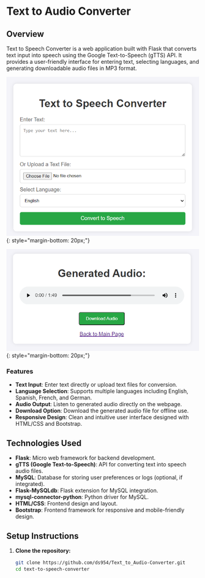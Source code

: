 # Text to Audio Converter

## Overview

Text to Speech Converter is a web application built with Flask that converts text input into speech using the Google Text-to-Speech (gTTS) API. It provides a user-friendly interface for entering text, selecting languages, and generating downloadable audio files in MP3 format.

![index page](images/index_page.png){: style="margin-bottom: 20px;"}

![result page](images/result_page.png){: style="margin-bottom: 20px;"}

### Features

- **Text Input**: Enter text directly or upload text files for conversion.
- **Language Selection**: Supports multiple languages including English, Spanish, French, and German.
- **Audio Output**: Listen to generated audio directly on the webpage.
- **Download Option**: Download the generated audio file for offline use.
- **Responsive Design**: Clean and intuitive user interface designed with HTML/CSS and Bootstrap.

## Technologies Used

- **Flask**: Micro web framework for backend development.
- **gTTS (Google Text-to-Speech)**: API for converting text into speech audio files.
- **MySQL**: Database for storing user preferences or logs (optional, if integrated).
- **Flask-MySQLdb**: Flask extension for MySQL integration.
- **mysql-connector-python**: Python driver for MySQL.
- **HTML/CSS**: Frontend design and layout.
- **Bootstrap**: Frontend framework for responsive and mobile-friendly design.

## Setup Instructions

1. **Clone the repository:**
   ```bash
   git clone https://github.com/ds954/Text_to_Audio-Converter.git
   cd text-to-speech-converter
